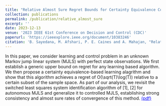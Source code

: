 ```yaml
---
title: "Relative Almost Sure Regret Bounds for Certainty Equivalence Control of Markov Jump Systems"
collection: publications
permalink: /publication/relative_almost_sure
excerpt: ''
date: 2023-12-13
venue: '2023 IEEE 61st Conference on Decision and Control (CDC)'
paperurl: 'https://ieeexplore.ieee.org/document/10383246'
citation: 'B. Sayedana, M. Afshari, P. E. Caines and A. Mahajan, "Relative Almost Sure Regret Bounds for Certainty Equivalence Control of Markov Jump Systems," 2023 62nd IEEE Conference on Decision and Control (CDC), Singapore, Singapore, 2023, pp. 6629-6634, doi: 10.1109/CDC49753.2023.10383246.'
---
```


In this paper, we consider learning and control problem in an unknown Markov jump linear system (MJLS) with perfect state observations. We first establish a generic upper bound on regret for any learning based algorithm. We then propose a certainty equivalence-based learning alagrithm and show that this algorithm achieves a regret of O(\sqrt(T)\log(T)) relative to a certain subset of the sample space. As part of our analysis, we revisit the switched least squares system identification algorithm of [1], [2] for autonomous MJLS and generalize it to controlled MJLS, establishing strong consistency and almost sure rates of convergence of this method. <a href="https://bornasayedana.github.io/public-files/Relative.pdf" style="color: blue; text-decoration: underline;">(pdf)</a>
